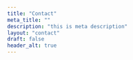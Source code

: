 ```yaml
---
title: "Contact"
meta_title: ""
description: "this is meta description"
layout: "contact"
draft: false
header_alt: true
---
```

